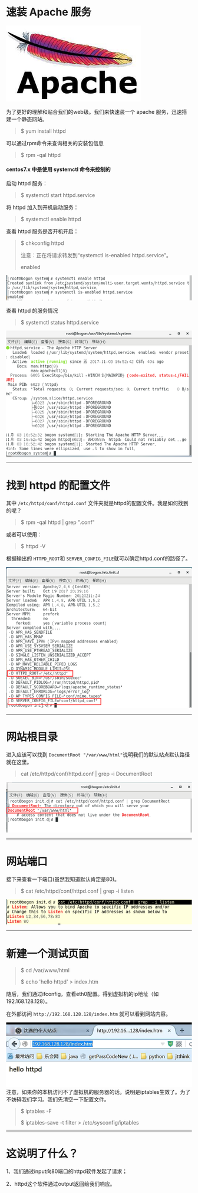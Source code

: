 # 速装 Apache 服务

![](/assets/8335fafd-1c9a-43e7-b380-8be82760ff88import.png)

为了更好的理解和贴合我们的web级。我们来快速装一个 apache 服务，迅速搭建一个静态网站。

> $ yum install httpd

可以通过rpm命令来查询相关的安装包信息

> $ rpm -qal httpd

#### centos7.x 中是使用 systemctl 命令来控制的

启动 httpd  服务：

> $ systemctl start httpd.service

将 httpd 加入到开机启动服务：

> $ systemctl enable httpd

查看 httpd 服务是否开机开启：

> $ chkconfig httpd
>
> 注意：正在将请求转发到“systemctl is-enabled httpd.service”。
>
> enabled

![](/assets/43c7a4e3-00c4-4251-af4e-83786632e76fimport.png)

查看 httpd 的服务情况

> $ systemctl status httpd.service

![](/assets/b22699b9-f3b8-4328-b162-231f40480273import.png)

---

# 找到 httpd 的配置文件

其中 `/etc/httpd/conf/httpd.conf`  文件夹就是httpd的配置文件。我是如何找到的呢？

> $ rpm -qal httpd \| grep ".conf"

或者可以使用：

> $ httpd -V

根据输出的 `HTTPD_ROOT`和 `SERVER_CONFIG_FILE`就可以确定httpd.conf的路径了。

![](/assets/b5565ae4-27ab-4aa2-9cf7-31edcae93adaimport.png)

---

# 网站根目录

进入应该可以找到 `DocumentRoot "/var/www/html"`说明我们的默认站点默认路径就在这里。

> cat /etc/httpd/conf/httpd.conf \| grep -i DocumentRoot

![](/assets/7088f7ce-329c-4f2c-a600-0c4e9c070a8bimport.png)

---

# 网站端口

接下来查看一下端口\(虽然我知道默认肯定是80\)。

> $ cat /etc/httpd/conf/httpd.conf \| grep -i listen

![](/assets/da0da257-0897-4cb9-9a21-1857342057ebimport.png)

---

# 新建一个测试页面

> $ cd /var/www/html
>
> $ echo 'hello httpd' &gt; index.htm

随后，我们通过ifconfig，查看eth0配置。得到虚拟机的ip地址（如192.168.128.128）。

在外部访问 `http://192.168.128.128/index.htm` 就可以看到网站内容。

![](/assets/asdas2312123import.png)注意，如果你的本机访问不了虚拟机的服务器的话。说明是iptables生效了。为了不妨碍我们学习。我们先清空一下配置文件。

> $ iptables -F
>
> $ iptables-save -t filter &gt; /etc/sysconfig/iptables

---

# 这说明了什么？

1、我们通过input向80端口的httpd软件发起了请求；

2、httpd这个软件通过output返回给我们响应。

